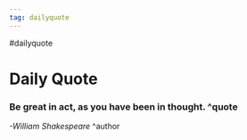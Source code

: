 ```yaml
---
tag: dailyquote
---
```


#dailyquote

# Daily Quote

### Be great in act, as you have been in thought. ^quote
*-William Shakespeare* ^author
